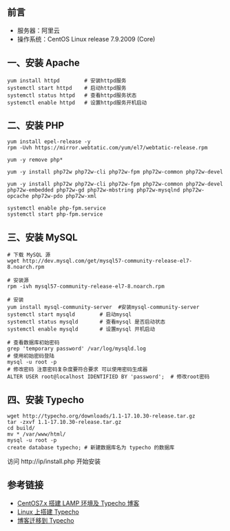 ## 前言
* 服务器：阿里云
* 操作系统：CentOS Linux release 7.9.2009 (Core)

## 一、安装 Apache
```
yum install httpd        # 安装httpd服务
systemctl start httpd    # 启动httpd服务
systemctl status httpd   # 查看httpd服务状态
systemctl enable httpd   # 设置httpd服务开机启动
```

## 二、安装 PHP
```
yum install epel-release -y
rpm -Uvh https://mirror.webtatic.com/yum/el7/webtatic-release.rpm

yum -y remove php*

yum -y install php72w php72w-cli php72w-fpm php72w-common php72w-devel 

yum -y install php72w php72w-cli php72w-fpm php72w-common php72w-devel php72w-embedded php72w-gd php72w-mbstring php72w-mysqlnd php72w-opcache php72w-pdo php72w-xml

systemctl enable php-fpm.service
systemctl start php-fpm.service
```

## 三、安装 MySQL
```
# 下载 MySQL 源
wget http://dev.mysql.com/get/mysql57-community-release-el7-8.noarch.rpm

# 安装源
rpm -ivh mysql57-community-release-el7-8.noarch.rpm

# 安装
yum install mysql-community-server  #安装mysql-community-server
systemctl start mysqld        # 启动mysql
systemctl status mysqld       # 查看mysql 是否启动状态
systemctl enable mysqld       # 设置mysql 开机启动

# 查看数据库初始密码
grep 'temporary password' /var/log/mysqld.log
# 使用初始密码登陆
mysql -u root -p
# 修改密码 注意密码复杂度要符合要求 可以使用密码生成器
ALTER USER root@localhost IDENTIFIED BY 'password';  # 修改root密码
```

## 四、安装 Typecho
```
wget http://typecho.org/downloads/1.1-17.10.30-release.tar.gz
tar -zxvf 1.1-17.10.30-release.tar.gz
cd build/
mv * /var/www/html/
mysql -u root -p
create database typecho; # 新建数据库名为 typecho 的数据库
```
访问 http://ip/install.php 开始安装

## 参考链接
* [CentOS7.x 搭建 LAMP 环境及 Typecho 博客](https://moluuser.com/archives/6/)
* [Linux 上搭建 Typecho](https://www.tracymc.cn/archives/719)
* [博客迁移到 Typecho](https://www.skyue.com/19092713.html)